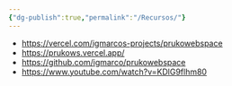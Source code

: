 ```yaml
---
{"dg-publish":true,"permalink":"/Recursos/"}
---
```


- https://vercel.com/igmarcos-projects/prukowebspace
- https://prukows.vercel.app/
- https://github.com/igmarco/prukowebspace
- https://www.youtube.com/watch?v=KDlG9flhm80